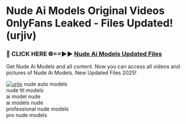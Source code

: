 # Nude Ai Models Original Videos 0nlyFans Leaked - Files Updated! (urjiv)

<h3>🔴 CLICK HERE 🌐==►► <a href="https://tinyurl.com/4mcuefdz" rel="nofollow">Nude Ai Models Updated Files</a></h3>

Get Nude Ai Models and all content. Now you can access all videos and pictures of Nude Ai Models. New Updated Files 2025!

[![urjiv](https://i.imgur.com/StAQSOY.gif)](https://tinyurl.com/4mcuefdz)
nude auto models<br>
nude ttl models<br>
ai model nude<br>
ai models nude<br>
professional nude models<br>
pro nude models